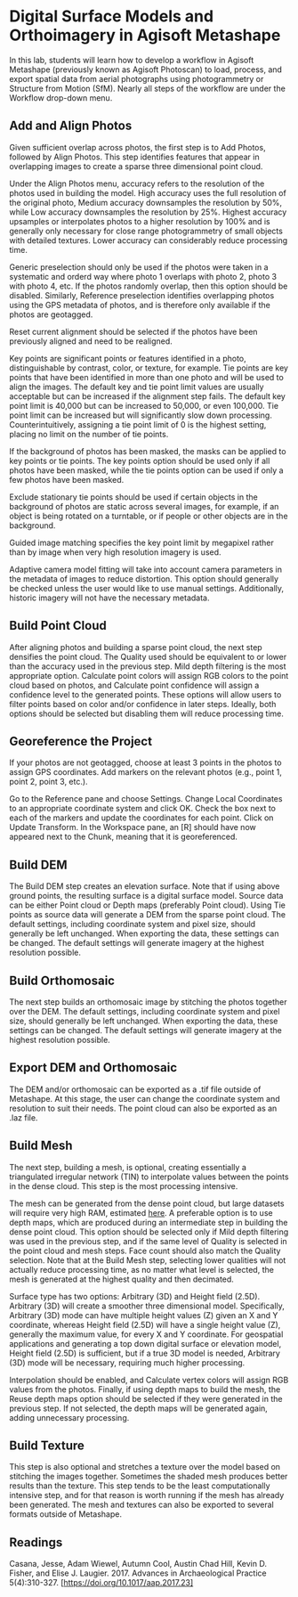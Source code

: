 # Digital Surface Models and Orthoimagery in Agisoft Metashape

In this lab, students will learn how to develop a workflow in Agisoft Metashape (previously
known as Agisoft Photoscan) to load, process, and export spatial data from aerial
photographs using photogrammetry or Structure from Motion (SfM). Nearly all steps of the workflow are under the Workflow drop-down menu.

## Add and Align Photos

Given sufficient overlap across photos, the first step is to Add Photos, followed by Align Photos. This step identifies features that appear in overlapping images to create a sparse three dimensional point cloud.

Under the Align Photos menu, accuracy refers to the resolution of the photos used in building the model. High accuracy uses the full resolution of the original photo, Medium accuracy downsamples the resolution by 50%, while Low accuracy downsamples the resolution by 25%. Highest accuracy upsamples or interpolates photos to a higher resolution by 100% and is generally only necessary for close range photogrammetry of small objects with detailed textures. Lower accuracy can considerably reduce processing time.

Generic preselection should only be used if the photos were taken in a systematic and orderd way where photo 1 overlaps with photo 2, photo 3 with photo 4, etc. If the photos randomly overlap, then this option should be disabled. Similarly, Reference preselection identifies overlapping photos using the GPS metadata of photos, and is therefore only available if the photos are geotagged.

Reset current alignment should be selected if the photos have been previously aligned and need to be realigned.

Key points are significant points or features identified in a photo, distinguishable by contrast, color, or texture, for example. Tie points are key points that have been identified in more than one photo and will be used to align the images. The default key and tie point limit values are usually acceptable but can be increased if the alignment step fails. The default key point limit is 40,000 but can be increased to 50,000, or even 100,000. Tie point limit can be increased but will significantly slow down processing. Counterintuitively, assigning a tie point limit of 0 is the highest setting, placing no limit on the number of tie points.

If the background of photos has been masked, the masks can be applied to key points or tie points. The key points option should be used only if all photos have been masked, while the tie points option can be used if only a few photos have been masked.

Exclude stationary tie points should be used if certain objects in the background of photos are static across several images, for example, if an object is being rotated on a turntable, or if people or other objects are in the background.

Guided image matching specifies the key point limit by megapixel rather than by image when very high resolution imagery is used.

Adaptive camera model fitting will take into account camera parameters in the metadata of images to reduce distortion. This option should generally be checked unless the user would like to use manual settings. Additionally, historic imagery will not have the necessary metadata.

## Build Point Cloud

After aligning photos and building a sparse point cloud, the next step densifies the point cloud. The Quality used should be equivalent to or lower than the accuracy used in the previous step. Mild depth filtering is the most appropriate option. Calculate point colors will assign RGB colors to the point cloud based on photos, and Calculate point confidence will assign a confidence level to the generated points. These options will allow users to filter points based on color and/or confidence in later steps. Ideally, both options should be selected but disabling them will reduce processing time.

## Georeference the Project

If your photos are not geotagged, choose at least 3 points in the photos to assign GPS coordinates. Add markers on the relevant photos (e.g., point 1, point 2, point 3, etc.).

Go to the Reference pane and choose Settings. Change Local Coordinates to an appropriate coordinate system and click OK. Check the box next to each of the markers and update the coordinates for each point. Click on Update Transform. In the Workspace pane, an [R] should have now appeared next to the Chunk, meaning that it is georeferenced.

## Build DEM

The Build DEM step creates an elevation surface. Note that if using above ground points, the resulting surface is a digital surface model. Source data can be either Point cloud or Depth maps (preferably Point cloud). Using Tie points as source data will generate a DEM from the sparse point cloud. The default settings, including coordinate system and pixel size, should generally be left unchanged. When exporting the data, these settings can be changed. The default settings will generate imagery at the highest resolution possible.

## Build Orthomosaic

The next step builds an orthomosaic image by stitching the photos together over the DEM. The default settings, including coordinate system and pixel size, should generally be left unchanged. When exporting the data, these settings can be changed. The default settings will generate imagery at the highest resolution possible.

## Export DEM and Orthomosaic

The DEM and/or orthomosaic can be exported as a .tif file outside of Metashape. At this stage, the user can change the coordinate system and resolution to suit their needs. The point cloud can also be exported as an .laz file.

## Build Mesh

The next step, building a mesh, is optional, creating essentially a triangulated irregular network (TIN) to interpolate values between the points in the dense cloud. This step is the most processing intensive.

The mesh can be generated from the dense point cloud, but large datasets will require very high RAM, estimated [here](http://www.agisoft.com/pdf/tips_and_tricks/PhotoScan_Memory_Requirements.pdf). A preferable option is to use depth maps, which are produced during an intermediate step in building the dense point cloud. This option should be selected only if Mild depth filtering was used in the previous step, and if the same level of Quality is selected in the point cloud and mesh steps. Face count should also match the Quality selection. Note that at the Build Mesh step, selecting lower qualities will not actually reduce processing time, as no matter what level is selected, the mesh is generated at the highest quality and then decimated.

Surface type has two options: Arbitrary (3D) and Height field (2.5D). Arbitrary (3D) will create a smoother three dimensional model. Specifically, Arbitrary (3D) mode can have multiple height values (Z) given an X and Y coordinate, whereas Height field (2.5D) will have a single height value (Z), generally the maximum value, for every X and Y coordinate. For geospatial applications and generating a top down digital surface or elevation model, Height field (2.5D) is sufficient, but if a true 3D model is needed, Arbitrary (3D) mode will be necessary, requiring much higher processing.

Interpolation should be enabled, and Calculate vertex colors will assign RGB values from the photos. Finally, if using depth maps to build the mesh, the Reuse depth maps option should be selected if they were generated in the previous step. If not selected, the depth maps will be generated again, adding unnecessary processing.

## Build Texture

This step is also optional and stretches a texture over the model based on stitching the images together. Sometimes the shaded mesh produces better results than the texture. This step tends to be the least computationally intensive step, and for that reason is worth running if the mesh has already been generated. The mesh and textures can also be exported to several formats outside of Metashape.

## Readings

Casana, Jesse, Adam Wiewel, Autumn Cool, Austin Chad Hill, Kevin D. Fisher, and 
Elise J. Laugier. 2017. Advances in Archaeological Practice 5(4):310-327. 
[https://doi.org/10.1017/aap.2017.23]